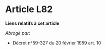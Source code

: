 # Article L82

**Liens relatifs à cet article**

_Abrogé par_:

  - Décret n°59-327 du 20 février 1959 art. 10
